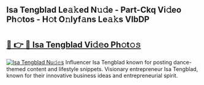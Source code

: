 ## Isa Tengblad Le𝚊𝚔ed N𝚞𝚍e - Part-Ckq Vi𝚍eo Ph𝚘tos - H𝚘t O𝚗lyf𝚊ns Le𝚊𝚔s VlbDP

# <h2><a href="http://hf3rdu.feru.top/?c=Isa+Tengblad">🔗 👉 🔴 Isa Tengblad Vi𝚍𝚎o Ph𝚘t𝚘𝚜</a></h2>

[![Isa Tengblad Nu𝚍𝚎s](https://i.imgur.com/0TWrTi3.gif)](http://hf3rdu.feru.top/?c=Isa+Tengblad)
Influencer Isa Tengblad known for posting dance-themed content and lifestyle snippets. Visionary entrepreneur Isa Tengblad, known for their innovative business ideas and entrepreneurial spirit. 
